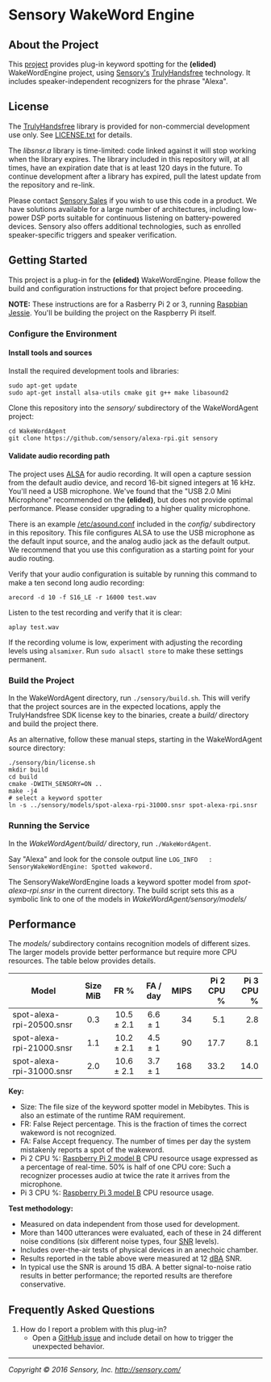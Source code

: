 # Sensory WakeWord Engine


## About the Project

This [project][] provides plug-in keyword spotting for the **(elided)**
WakeWordEngine project, using
[Sensory's][sensory] [TrulyHandsfree][thf] technology. It includes
speaker-independent recognizers for the phrase "Alexa".

## License

The [TrulyHandsfree][thf] library is provided for non-commercial
development use only. See [LICENSE.txt](LICENSE.txt) for details.

The *libsnsr.a* library is time-limited: code linked
against it will stop working when the library expires. The library included
in this repository will, at all times, have an expiration date that is at
least 120 days in the future. To continue development after a library has
expired, pull the latest update from the repository and re-link.

Please contact [Sensory Sales][sales] if you wish to use this code in a product.
We have solutions available for a large number of architectures,
including low-power DSP ports suitable for continuous listening on
battery-powered devices. Sensory also offers additional technologies, such
as enrolled speaker-specific triggers and speaker verification.


## Getting Started

This project is a plug-in for the **(elided)**
WakeWordEngine. Please follow the build and configuration instructions
for that project before proceeding.

**NOTE:**
These instructions are for a Rasberry Pi 2 or 3, running [Raspbian Jessie][rj].
You'll be building the project on the Raspberry Pi itself.

### Configure the Environment

#### Install tools and sources

Install the required development tools and libraries:
```
sudo apt-get update
sudo apt-get install alsa-utils cmake git g++ make libasound2
```

Clone this repository into the *sensory/* subdirectory of the WakeWordAgent
project:
```
cd WakeWordAgent
git clone https://github.com/sensory/alexa-rpi.git sensory
```

#### Validate audio recording path
The project uses [ALSA][] for audio recording. It will open a capture session
from the default audio device, and record 16-bit signed integers at 16 kHz.
You'll need a USB microphone. We've found that the "USB 2.0 Mini Microphone"
recommended on the **(elided)**, but does not provide optimal
performance. Please consider upgrading to a higher quality microphone.

There is an example [/etc/asound.conf][alsacfg] included in the
*config/* subdirectory in this repository.  This file configures ALSA
to use the USB microphone as the default input source, and the analog
audio jack as the default output.  We recommend that you use this
configuration as a starting point for your audio routing.

Verify that your audio configuration is suitable by running this command to
make a ten second long audio recording:
```
arecord -d 10 -f S16_LE -r 16000 test.wav
```

Listen to the test recording and verify that it is clear:
```
aplay test.wav
```

If the recording volume is low, experiment with adjusting the recording levels
using `alsamixer`. Run `sudo alsactl store` to make these settings permanent.


### Build the Project

In the WakeWordAgent directory, run `./sensory/build.sh`. This will verify
that the project sources are in the expected locations, apply the
TrulyHandsfree SDK license key to the binaries, create a *build/*
directory and build the project there.

As an alternative, follow these manual steps, starting in the WakeWordAgent
source directory:
```
./sensory/bin/license.sh
mkdir build
cd build
cmake -DWITH_SENSORY=ON ..
make -j4
# select a keyword spotter
ln -s ../sensory/models/spot-alexa-rpi-31000.snsr spot-alexa-rpi.snsr
```

### Running the Service

In the *WakeWordAgent/build/* directory, run `./WakeWordAgent`.

Say "Alexa" and look for the console output line
`LOG_INFO   : SensoryWakeWordEngine: Spotted wakeword.`

The SensoryWakeWordEngine loads a keyword spotter model
from *spot-alexa-rpi.snsr* in the current directory. The build script sets
this as a symbolic link to one of the models in *WakeWordAgent/sensory/models/*


## Performance

The *models/* subdirectory contains recognition models of different sizes.
The larger models provide better performance but require more CPU resources.
The table below provides details.

Model | Size MiB | FR % | FA / day | MIPS |Pi 2 CPU % |Pi 3 CPU %
------|:--------:|:----:|:--------:|-----:|--------:|---------:
spot-alexa-rpi-20500.snsr|0.3|10.5 &plusmn; 2.1|6.6 &plusmn; 1| 34 | 5.1| 2.8
spot-alexa-rpi-21000.snsr|1.1|10.2 &plusmn; 2.1|4.5 &plusmn; 1| 90 |17.7| 8.1
spot-alexa-rpi-31000.snsr|2.0|10.6 &plusmn; 2.1|3.7 &plusmn; 1|168 |33.2|14.0

**Key:**

  * Size: The file size of the keyword spotter model in Mebibytes.
    This is also an estimate of the runtime RAM requirement.
  * FR: False Reject percentage. This is the fraction of times the correct
    wakeword is not recognized.
  * FA: False Accept frequency. The number of times per day the system
    mistakenly reports a spot of the wakeword.
  * Pi 2 CPU %: [Raspberry Pi 2 model B][2B] CPU resource usage
    expressed as a percentage of real-time.
    50% is half of one CPU core: Such a recognizer
    processes audio at twice the rate it arrives from the microphone.
  * Pi 3 CPU %: [Raspberry Pi 3 model B][3B] CPU resource usage.

**Test methodology:**

  * Measured on data independent from those used for development.
  * More than 1400 utterances were evaluated, each of these in 24 different
    noise conditions (six different noise types, four [SNR][] levels).
  * Includes over-the-air tests of physical devices in an anechoic chamber.
  * Results reported in the table above were measured at 12 [dBA] SNR.
  * In typical use the SNR is around 15 dBA. A better signal-to-noise ratio
    results in better performance; the reported results are therefore
   conservative.

## Frequently Asked Questions

1. How do I report a problem with this plug-in?
    * Open a [GitHub issue][issue] and include detail on how to
      trigger the unexpected behavior.



---------
*Copyright &copy; 2016 Sensory, Inc. http://sensory.com/*


[sensory]: http://sensory.com/
[sales]:   http://www.sensory.com/support/contact/us-sales/
[thf]:     http://www.sensory.com/products/technologies/trulyhandsfree/
[project]: https://github.com/sensory/alexa-rpi
[issue]:   https://github.com/sensory/alexa-rpi/issues

[dBA]:     https://en.wikipedia.org/wiki/A-weighting
[SNR]:     https://en.wikipedia.org/wiki/Signal-to-noise_ratio
[2B]:      https://www.raspberrypi.org/products/raspberry-pi-2-model-b/
[3B]:      https://www.raspberrypi.org/products/raspberry-pi-3-model-b/
[rj]:      https://www.raspberrypi.org/downloads/raspbian/
[ALSA]:    http://www.alsa-project.org/
[alsamix]: http://askubuntu.com/questions/50067/howto-save-alsamixer-settings
[alsacfg]: http://www.alsa-project.org/main/index.php/Asoundrc
